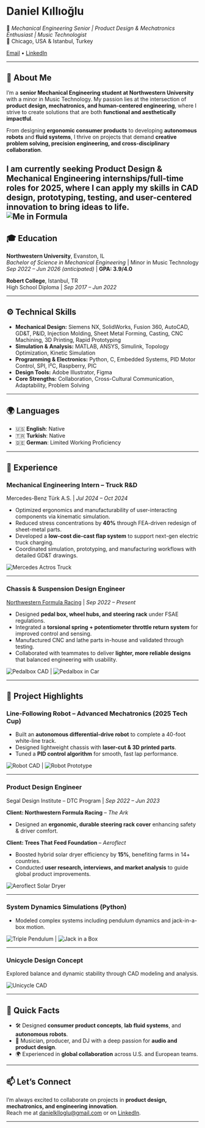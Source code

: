 # Daniel Kıllıoğlu  
🚀 *Mechanical Engineering Senior | Product Design & Mechatronics Enthusiast | Music Technologist*  
📍 Chicago, USA & Istanbul, Turkey  

[Email](mailto:danielklloglu@gmail.com) • [LinkedIn](https://www.linkedin.com/in/danielkillioglu/)  

---

## 👋 About Me  

I’m a **senior Mechanical Engineering student at Northwestern University** with a minor in Music Technology. My passion lies at the intersection of **product design, mechatronics, and human-centered engineering**, where I strive to create solutions that are both **functional and aesthetically impactful**.  

From designing **ergonomic consumer products** to developing **autonomous robots** and **fluid systems**, I thrive on projects that demand **creative problem solving, precision engineering, and cross-disciplinary collaboration**.  

I am currently seeking **Product Design & Mechanical Engineering internships/full-time roles for 2025**, where I can apply my skills in **CAD design, prototyping, testing, and user-centered innovation** to bring ideas to life.  
![Me in Formula](./assets/MeNFR24.png) 
---

## 🎓 Education  

**Northwestern University**, Evanston, IL  
*Bachelor of Science in Mechanical Engineering* | Minor in Music Technology  
*Sep 2022 – Jun 2026 (anticipated)* | **GPA: 3.9/4.0**  

**Robert College**, Istanbul, TR  
High School Diploma | *Sep 2017 – Jun 2022*  

---

## ⚙️ Technical Skills  

- **Mechanical Design:** Siemens NX, SolidWorks, Fusion 360, AutoCAD, GD&T, P&ID, Injection Molding, Sheet Metal Forming, Casting, CNC Machining, 3D Printing, Rapid Prototyping
- **Simulation & Analysis:** MATLAB, ANSYS, Simulink, Topology Optimization, Kinetic Simulation
- **Programming & Electronics:** Python, C, Embedded Systems, PID Motor Control, SPI, I²C, Raspberry, PIC
- **Design Tools:** Adobe Illustrator, Figma  
- **Core Strengths:** Collaboration, Cross-Cultural Communication, Adaptability, Problem Solving  

---

## 🌍 Languages  

- 🇺🇸 **English**: Native  
- 🇹🇷 **Turkish**: Native  
- 🇩🇪 **German**: Limited Working Proficiency  

---

## 💼 Experience  

### **Mechanical Engineering Intern – Truck R&D**  
Mercedes-Benz Türk A.S. | *Jul 2024 – Oct 2024*  
- Optimized ergonomics and manufacturability of user-interacting components via kinematic simulation.  
- Reduced stress concentrations by **40%** through FEA-driven redesign of sheet-metal parts.  
- Developed a **low-cost die-cast flap system** to support next-gen electric truck charging.  
- Coordinated simulation, prototyping, and manufacturing workflows with detailed GD&T drawings.  

![Mercedes Actros Truck](./assets/MercTruck.png)  

---

### **Chassis & Suspension Design Engineer**  
[Northwestern Formula Racing](https://northwesternformularacing.com/) | *Sep 2022 – Present*  
- Designed **pedal box, wheel hubs, and steering rack** under FSAE regulations.  
- Integrated a **torsional spring + potentiometer throttle return system** for improved control and sensing.  
- Manufactured CNC and lathe parts in-house and validated through testing.  
- Collaborated with teammates to deliver **lighter, more reliable designs** that balanced engineering with usability.  

![Pedalbox CAD](./assets/newpedalbox.png) | ![Pedalbox in Car](./assets/realpedalbox.png)  

---

## 🚦 Project Highlights  

### **Line-Following Robot – Advanced Mechatronics (2025 Tech Cup)**  
- Built an **autonomous differential-drive robot** to complete a 40-foot white-line track.  
- Designed lightweight chassis with **laser-cut & 3D printed parts**.  
- Tuned a **PID control algorithm** for smooth, fast lap performance.  

![Robot CAD](./assets/IMG_4967.jpeg) | ![Robot Prototype](./assets/IMG_4968.jpeg)  

---

### **Product Design Engineer**  
Segal Design Institute – DTC Program | *Sep 2022 – Jun 2023*  

**Client: Northwestern Formula Racing** – *The Ark*  
- Designed an **ergonomic, durable steering rack cover** enhancing safety & driver comfort.  

**Client: Trees That Feed Foundation** – *Aeroflect*  
- Boosted hybrid solar dryer efficiency by **15%**, benefiting farms in 14+ countries.  
- Conducted **user research, interviews, and market analysis** to guide global product improvements.  

![Aeroflect Solar Dryer](./assets/treesthatfeed.png)  

---

### **System Dynamics Simulations (Python)**  
- Modeled complex systems including pendulum dynamics and jack-in-a-box motion.  

![Triple Pendulum](./assets/TriplePendulum.gif) | ![Jack in a Box](./assets/jackinabox.gif)  

---

### **Unicycle Design Concept**  
Explored balance and dynamic stability through CAD modeling and analysis.  

![Unicycle CAD](./assets/Unicycle.png)  

---

## 📌 Quick Facts  

- 🛠️ Designed **consumer product concepts**, **lab fluid systems**, and **autonomous robots**.  
- 🎵 Musician, producer, and DJ with a deep passion for **audio and product design**.  
- 🌍 Experienced in **global collaboration** across U.S. and European teams.  

---

## 📫 Let’s Connect  

I’m always excited to collaborate on projects in **product design, mechatronics, and engineering innovation**.  
Reach me at [danielklloglu@gmail.com](mailto:danielklloglu@gmail.com) or on [LinkedIn](https://www.linkedin.com/in/danielkillioglu/).  

---
